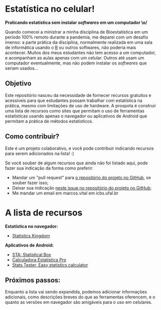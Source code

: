 # Estatística no celular!
**Praticando estatística sem instalar *softwares* em um computador \o/**

Quando comecei a ministrar a minha disciplina de Bioestatística em um período 100% remoto durante a pandemia, me deparei com um desafio imenso: a parte prática da disciplina, normalmente realizada em uma sala de informática usando o [R](https://www.r-project.org/) ou outros softwares, não poderia mais acontecer. Muitos dos meus estudantes não tem acesso a um computador, e acompanham as aulas apenas com um celular. Outros até usam um computador eventualmente, mas não podem instalar os  *softwares* que seriam usados...

## Objetivo

Este repositório nasceu da necessidade de fornecer recursos gratuitos e acessíveis para que estudantes possam trabalhar com estatística na prática, mesmo com limitações de uso de hardware. A prospota é construir uma lista de recursos como sites que permitam o uso de ferramentas estatísticas usando apenas o navegador ou aplicativos de Android que permitam a prática de métodos estatísticos.

## Como contribuir?

Este é um projeto colaborativo, e você pode contribuir indicando recursos para serem adicionados na lista! :)

Se você souber de algum recursos que ainda não foi listado aqui, pode fazer sua indicação da forma como preferir:

* Mandar um "pull request" para [o repositório do projeto no GitHub](https://github.com/marcosvital/estatistica-no-celular), se souber fazer isso;
* Deixar sua indicação [neste issue no repositório do projeto no GitHub](https://github.com/marcosvital/estatistica-no-celular/issues/1);
* Me mandar um email em marcos.vital em icbs.ufal.br

# A lista de recursos

**Estatística no navegador:**
* [Statistics Kingdom](https://www.statskingdom.com/index.html)

**Aplicativos de Android:**

* [STA: Statistical Box](https://play.google.com/store/apps/details?id=dk.evolve.android.sta&hl=en_US&gl=US)
* [Calculadora Estatística Pro](https://play.google.com/store/apps/details?id=com.cgollner.pro)
* [Stats Tester, Easy statistics calculator](https://play.google.com/store/apps/details?id=net.umin.home.easystat)

## Próximos passos:

Enquanto a lista vai sendo expandida, podemos adicionar informações adicionais, como descrições breves do que as ferramentas oferencem, e o quanto as versões em navegador são amigáveis para o uso em celulares.
